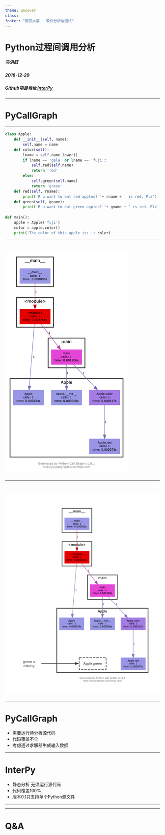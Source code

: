```yaml
---
theme: uncover
class:
footer: "南京大学 · 软件分析与测试"
---
```


# Python过程间调用分析

##### 马洪跃

##### 2018-12-29

##### Github项目地址 [InterPy](https://github.com/bryce-ma/interpy)

---

# PyCallGraph

---

```python
class Apple:
    def __init__(self, name):
        self.name = name
    def color(self):
        lname = self.name.lower()
        if lname == 'gala' or lname == 'fuji':
            self.red(self.name)
            return 'red'
        else:
            self.green(self.name)
            return 'green'
    def red(self, rname):
        print('R u want to eat red apples? '+ rname + ' is red. Plz')
    def green(self, gname):
        print('R u want to eat green apples? '+ gname + ' is red. Plz')

def main():
    apple = Apple('fuji')
    color = apple.color()
    print('The color of this apple is: '+ color)
```

---

<!-- paginate: true -->

# ![pycallgraph0](asset/pycallgraph.png)

---

# ![pycallgragh1](asset/pycallgraphapple.png)

---

# PyCallGraph

- 需要运行待分析源代码
- 代码覆盖不全
- 考虑通过求解器生成输入数据

---

# InterPy

- 静态分析 无须运行源代码
- 代码覆盖100%
- 版本0.1只支持单个Python源文件

---



---

# Q&A



